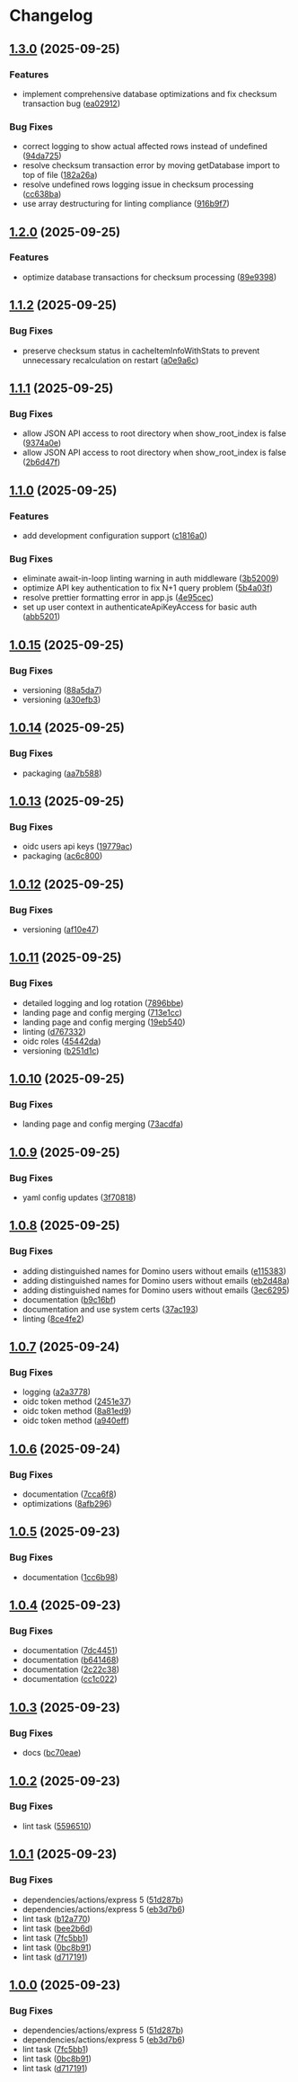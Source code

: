 # Changelog

## [1.3.0](https://github.com/STARTcloud/armor_private/compare/v1.2.0...v1.3.0) (2025-09-25)


### Features

* implement comprehensive database optimizations and fix checksum transaction bug ([ea02912](https://github.com/STARTcloud/armor_private/commit/ea02912aaabf456b77167c2cf19ea347fb1b0a85))


### Bug Fixes

* correct logging to show actual affected rows instead of undefined ([94da725](https://github.com/STARTcloud/armor_private/commit/94da72522c30815fbb8ab1e2868a067833bba120))
* resolve checksum transaction error by moving getDatabase import to top of file ([182a26a](https://github.com/STARTcloud/armor_private/commit/182a26ae489ba6a4c5812eea071f9f04e184733b))
* resolve undefined rows logging issue in checksum processing ([cc638ba](https://github.com/STARTcloud/armor_private/commit/cc638badb3b7c76dff610167f79f2ad19490f9d4))
* use array destructuring for linting compliance ([916b9f7](https://github.com/STARTcloud/armor_private/commit/916b9f7b41b526e611861151df9a46e651b4cdb1))

## [1.2.0](https://github.com/STARTcloud/armor_private/compare/v1.1.2...v1.2.0) (2025-09-25)


### Features

* optimize database transactions for checksum processing ([89e9398](https://github.com/STARTcloud/armor_private/commit/89e939830768d7f076734517cd752c9060b1784c))

## [1.1.2](https://github.com/STARTcloud/armor_private/compare/v1.1.1...v1.1.2) (2025-09-25)


### Bug Fixes

* preserve checksum status in cacheItemInfoWithStats to prevent unnecessary recalculation on restart ([a0e9a6c](https://github.com/STARTcloud/armor_private/commit/a0e9a6cd65d14eb6b3d925cf26989d043ece4a9e))

## [1.1.1](https://github.com/STARTcloud/armor_private/compare/v1.1.0...v1.1.1) (2025-09-25)


### Bug Fixes

* allow JSON API access to root directory when show_root_index is false ([9374a0e](https://github.com/STARTcloud/armor_private/commit/9374a0ea9cdfdae174c58a316f0f66d602d671f8))
* allow JSON API access to root directory when show_root_index is false ([2b6d47f](https://github.com/STARTcloud/armor_private/commit/2b6d47f98d897baf630537aef34948a1c0308968))

## [1.1.0](https://github.com/STARTcloud/armor_private/compare/v1.0.15...v1.1.0) (2025-09-25)


### Features

* add development configuration support ([c1816a0](https://github.com/STARTcloud/armor_private/commit/c1816a0f288226b27abc98bc19486960a7e9f718))


### Bug Fixes

* eliminate await-in-loop linting warning in auth middleware ([3b52009](https://github.com/STARTcloud/armor_private/commit/3b52009795c596ad9622b816c754b06343c51c37))
* optimize API key authentication to fix N+1 query problem ([5b4a03f](https://github.com/STARTcloud/armor_private/commit/5b4a03fc88ffe5250bc2a85e621bc5f4188a00c6))
* resolve prettier formatting error in app.js ([4e95cec](https://github.com/STARTcloud/armor_private/commit/4e95cec2004ee4915f6ef21f68fa2d811221be2b))
* set up user context in authenticateApiKeyAccess for basic auth ([abb5201](https://github.com/STARTcloud/armor_private/commit/abb520162a65ab738f95f901f3ea99ff1f2b5a86))

## [1.0.15](https://github.com/STARTcloud/armor_private/compare/v1.0.14...v1.0.15) (2025-09-25)


### Bug Fixes

* versioning ([88a5da7](https://github.com/STARTcloud/armor_private/commit/88a5da7171ee289a88139def61a80af0e05db390))
* versioning ([a30efb3](https://github.com/STARTcloud/armor_private/commit/a30efb3ab8fb5dceea0e5540c32b87a95dd6ae17))

## [1.0.14](https://github.com/STARTcloud/armor_private/compare/v1.0.13...v1.0.14) (2025-09-25)


### Bug Fixes

* packaging ([aa7b588](https://github.com/STARTcloud/armor_private/commit/aa7b588800adae39d4b7c4e48799d5f06debb011))

## [1.0.13](https://github.com/STARTcloud/armor_private/compare/v1.0.12...v1.0.13) (2025-09-25)


### Bug Fixes

* oidc users api keys ([19779ac](https://github.com/STARTcloud/armor_private/commit/19779ac995ca5b35258c4b2d24d1ae9759c02310))
* packaging ([ac6c800](https://github.com/STARTcloud/armor_private/commit/ac6c800767fdc25aaa9427e1aacfdbdd82b0bda2))

## [1.0.12](https://github.com/STARTcloud/armor_private/compare/v1.0.11...v1.0.12) (2025-09-25)


### Bug Fixes

* versioning ([af10e47](https://github.com/STARTcloud/armor_private/commit/af10e4720eed21c74364fe842f14701fd913dbe8))

## [1.0.11](https://github.com/STARTcloud/armor_private/compare/v1.0.10...v1.0.11) (2025-09-25)


### Bug Fixes

* detailed logging and log rotation ([7896bbe](https://github.com/STARTcloud/armor_private/commit/7896bbe97f5e718edbfc054189a1a368f99d326a))
* landing page and config merging ([713e1cc](https://github.com/STARTcloud/armor_private/commit/713e1ccbf9863017e7042042dee322ce6e465428))
* landing page and config merging ([19eb540](https://github.com/STARTcloud/armor_private/commit/19eb5406f743d6e8f541015697ef3269a58ea0fa))
* linting ([d767332](https://github.com/STARTcloud/armor_private/commit/d76733266f85567f7a8974bcd55385df46dfd843))
* oidc roles ([45442da](https://github.com/STARTcloud/armor_private/commit/45442da47ddb3ad236ac5208b4cbb45bd5d6bab7))
* versioning ([b251d1c](https://github.com/STARTcloud/armor_private/commit/b251d1c72fb5c22225ad1702e5ca757ad32d323e))

## [1.0.10](https://github.com/STARTcloud/armor_private/compare/v1.0.9...v1.0.10) (2025-09-25)


### Bug Fixes

* landing page and config merging ([73acdfa](https://github.com/STARTcloud/armor_private/commit/73acdfa94093e50b21d184b992fddbea8448e5dc))

## [1.0.9](https://github.com/STARTcloud/armor_private/compare/v1.0.8...v1.0.9) (2025-09-25)


### Bug Fixes

* yaml config updates ([3f70818](https://github.com/STARTcloud/armor_private/commit/3f708186bb1542170f07455f880d17c9a8c8eefc))

## [1.0.8](https://github.com/STARTcloud/armor_private/compare/v1.0.7...v1.0.8) (2025-09-25)


### Bug Fixes

* adding distinguished names for Domino users without emails ([e115383](https://github.com/STARTcloud/armor_private/commit/e11538377f17077b8b74be7936db5ddcea50d6c8))
* adding distinguished names for Domino users without emails ([eb2d48a](https://github.com/STARTcloud/armor_private/commit/eb2d48ad5667ef94572df9c3636873a67fe7d9e1))
* adding distinguished names for Domino users without emails ([3ec6295](https://github.com/STARTcloud/armor_private/commit/3ec62952c4fdee74685aee68514313134908701d))
* documentation ([b9c16bf](https://github.com/STARTcloud/armor_private/commit/b9c16bf5506afd44588486ccd690e48fa23165b8))
* documentation and use system certs ([37ac193](https://github.com/STARTcloud/armor_private/commit/37ac193853720ea74d6b565724ceb87761bdd39a))
* linting ([8ce4fe2](https://github.com/STARTcloud/armor_private/commit/8ce4fe241a08eda013a16acaf608dc82e9ca57b0))

## [1.0.7](https://github.com/STARTcloud/armor_private/compare/v1.0.6...v1.0.7) (2025-09-24)


### Bug Fixes

* logging ([a2a3778](https://github.com/STARTcloud/armor_private/commit/a2a3778bd84b43b72c8ab9bf1ef1134083971171))
* oidc token method ([2451e37](https://github.com/STARTcloud/armor_private/commit/2451e37086318b7704a8829541320732e9d78897))
* oidc token method ([8a81ed9](https://github.com/STARTcloud/armor_private/commit/8a81ed9dc7f8dbe23815bed340d8992a7f219959))
* oidc token method ([a940eff](https://github.com/STARTcloud/armor_private/commit/a940effdf0acac12d3cb80137fbbc3b535457fc0))

## [1.0.6](https://github.com/STARTcloud/armor_private/compare/v1.0.5...v1.0.6) (2025-09-24)


### Bug Fixes

* documentation ([7cca6f8](https://github.com/STARTcloud/armor_private/commit/7cca6f8245f3aaaddb1c692a46c6db5c2faba770))
* optimizations ([8afb296](https://github.com/STARTcloud/armor_private/commit/8afb296fa74028b7736b21b4e1fc66d235d583da))

## [1.0.5](https://github.com/STARTcloud/armor_private/compare/v1.0.4...v1.0.5) (2025-09-23)


### Bug Fixes

* documentation ([1cc6b98](https://github.com/STARTcloud/armor_private/commit/1cc6b989fbf0da60cf9b34db7f70ff76b3081310))

## [1.0.4](https://github.com/STARTcloud/armor_private/compare/v1.0.3...v1.0.4) (2025-09-23)


### Bug Fixes

* documentation ([7dc4451](https://github.com/STARTcloud/armor_private/commit/7dc4451fe5c6c3046d21f07c1984217881167f49))
* documentation ([b641468](https://github.com/STARTcloud/armor_private/commit/b64146808051dde6f4a383e68b2615b7af1e783d))
* documentation ([2c22c38](https://github.com/STARTcloud/armor_private/commit/2c22c38592d51e6e32aacf6b04e89252dcbe9aa1))
* documentation ([cc1c022](https://github.com/STARTcloud/armor_private/commit/cc1c022b8654bebec06c4747a4c1be028aa97b06))

## [1.0.3](https://github.com/STARTcloud/armor_private/compare/v1.0.2...v1.0.3) (2025-09-23)


### Bug Fixes

* docs ([bc70eae](https://github.com/STARTcloud/armor_private/commit/bc70eae62bc2fc39ce245991faa5d5d79cbf3915))

## [1.0.2](https://github.com/STARTcloud/armor_private/compare/v1.0.1...v1.0.2) (2025-09-23)


### Bug Fixes

* lint task ([5596510](https://github.com/STARTcloud/armor_private/commit/55965106740c2cdcbc4ad5416e8a73349db92b8f))

## [1.0.1](https://github.com/STARTcloud/armor_private/compare/v1.0.0...v1.0.1) (2025-09-23)


### Bug Fixes

* dependencies/actions/express 5 ([51d287b](https://github.com/STARTcloud/armor_private/commit/51d287bf583096d17ddd2688afc9271a80f85e3e))
* dependencies/actions/express 5 ([eb3d7b6](https://github.com/STARTcloud/armor_private/commit/eb3d7b6a6337ccf2941b7068118c64f8166d5e30))
* lint task ([b12a770](https://github.com/STARTcloud/armor_private/commit/b12a7709d9b780e75a7f93a52f967d5a1becaf07))
* lint task ([bee2b6d](https://github.com/STARTcloud/armor_private/commit/bee2b6d108276c35931d0311d92e1e25b272121c))
* lint task ([7fc5bb1](https://github.com/STARTcloud/armor_private/commit/7fc5bb1fd218dda9a2698c223dabf574b5203cc1))
* lint task ([0bc8b91](https://github.com/STARTcloud/armor_private/commit/0bc8b91e53ca24aaffcc0dff753f51107d5fdbe0))
* lint task ([d717191](https://github.com/STARTcloud/armor_private/commit/d7171913439cee6833a004a3c5a5cf244b2bdab1))

## [1.0.0](https://github.com/STARTcloud/armor_private/compare/v0.7.7...v1.0.0) (2025-09-23)


### Bug Fixes

* dependencies/actions/express 5 ([51d287b](https://github.com/STARTcloud/armor_private/commit/51d287bf583096d17ddd2688afc9271a80f85e3e))
* dependencies/actions/express 5 ([eb3d7b6](https://github.com/STARTcloud/armor_private/commit/eb3d7b6a6337ccf2941b7068118c64f8166d5e30))
* lint task ([7fc5bb1](https://github.com/STARTcloud/armor_private/commit/7fc5bb1fd218dda9a2698c223dabf574b5203cc1))
* lint task ([0bc8b91](https://github.com/STARTcloud/armor_private/commit/0bc8b91e53ca24aaffcc0dff753f51107d5fdbe0))
* lint task ([d717191](https://github.com/STARTcloud/armor_private/commit/d7171913439cee6833a004a3c5a5cf244b2bdab1))
